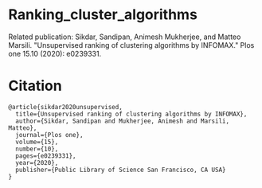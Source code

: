 # Ranking_cluster_algorithms
Related publication:
Sikdar, Sandipan, Animesh Mukherjee, and Matteo Marsili. "Unsupervised ranking of clustering algorithms by INFOMAX." Plos one 15.10 (2020): e0239331.

# Citation
~~~
@article{sikdar2020unsupervised,
  title={Unsupervised ranking of clustering algorithms by INFOMAX},
  author={Sikdar, Sandipan and Mukherjee, Animesh and Marsili, Matteo},
  journal={Plos one},
  volume={15},
  number={10},
  pages={e0239331},
  year={2020},
  publisher={Public Library of Science San Francisco, CA USA}
}
~~~
